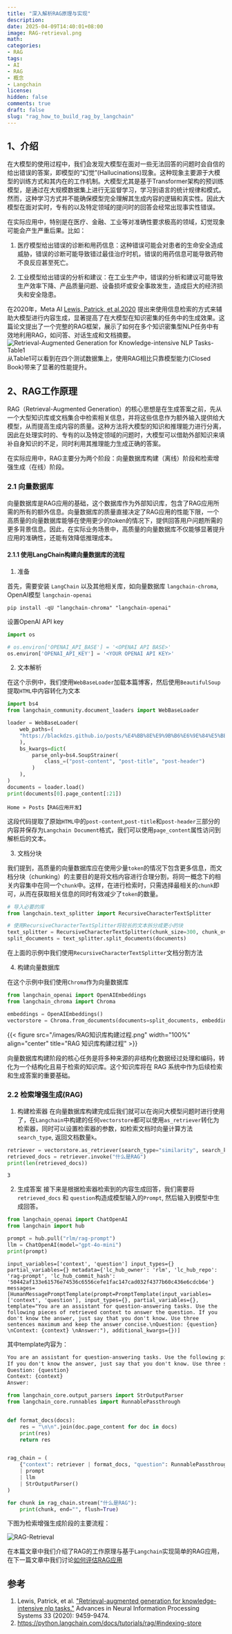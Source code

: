 ```yaml
---
title: "深入解析RAG原理与实现"
description: 
date: 2025-04-09T14:40:01+08:00
image: RAG-retrieval.png
math: 
categories:
- RAG
tags:
- AI
- RAG
- 概念
- Langchain
license: 
hidden: false
comments: true
draft: false
slug: "rag_how_to_build_rag_by_langchain"
---
```


## 1、介绍
在大模型的使用过程中，我们会发现大模型在面对一些无法回答的问题时会自信的给出错误的答案，即模型的“幻觉”(Hallucinations)现象。这种现象主要源于大模型的训练方式和其内在的工作机制。大模型尤其是基于Transformer架构的预训练模型，是通过在大规模数据集上进行无监督学习，学习到语言的统计规律和模式。然而，这种学习方式并不能确保模型完全理解其生成内容的逻辑和真实性。因此大模型在面对实时，专有的以及特定领域的提问时的回答会经常出现事实性错误。

在实际应用中，特别是在医疗、金融、工业等对准确性要求极高的领域，幻觉现象可能会产生严重后果。比如：
1. 医疗模型给出错误的诊断和用药信息：这种错误可能会对患者的生命安全造成威胁，错误的诊断可能导致错过最佳治疗时机，错误的用药信息可能导致药物不良反应甚至死亡。

2. 工业模型给出错误的分析和建议：在工业生产中，错误的分析和建议可能导致生产效率下降、产品质量问题、设备损坏或安全事故发生，造成巨大的经济损失和安全隐患。

在2020年，Meta AI [Lewis, Patrick, et al.2020](https://arxiv.org/pdf/2005.11401) 提出来使用信息检索的方式来辅助大模型进行内容生成，显著提高了在大模型在知识密集的任务中的生成效果。这篇论文提出了一个完整的RAG框架，展示了如何在多个知识密集型NLP任务中有效地利用RAG，如问答、对话生成和文档摘要。
![Retrieval-Augmented Generation for Knowledge-intensive NLP Tasks-Table1](Retrieval-Augmented-Generation-for-Knowledge-intensive-NLP-Tasks-Table1.png)
从Table1可以看到在四个测试数据集上，使用RAG相比只靠模型能力(Closed Book)带来了显著的性能提升。

## 2、RAG工作原理
RAG（Retrieval-Augmented Generation）的核心思想是在生成答案之前，先从一个大型知识库或文档集合中检索相关信息，并将这些信息作为额外输入提供给大模型，从而提高生成内容的质量。这种方法将大模型的知识和推理能力进行分离，因此在处理实时的、专有的以及特定领域的问题时，大模型可以借助外部知识来填补自身知识的不足，同时利用其推理能力生成正确的答案。

在实际应用中，RAG主要分为两个阶段：向量数据库构建（离线）阶段和检索增强生成（在线）阶段。

### 2.1 向量数据库
向量数据库是RAG应用的基础，这个数据库作为外部知识库，包含了RAG应用所需的所有的额外信息。向量数据库的质量直接决定了RAG应用的性能下限，一个高质量的向量数据库能够在使用更少的token的情况下，提供回答用户问题所需的更多背景信息。因此，在实际业务场景中，高质量的向量数据库不仅能够显著提升应用的准确性，还能有效降低推理成本。

#### 2.1.1 使用LangChain构建向量数据库的流程

1. 准备

首先，需要安装 `LangChain` 以及其他相关库，如向量数据库 `langchain-chroma`, OpenAI模型 `langchain-openai`
```shell
pip install -qU "langchain-chroma" "langchain-openai"
```
设置OpenAI API key
```python
import os

# os.environ['OPENAI_API_BASE'] = '<OPENAI API BASE>'
os.environ['OPENAI_API_KEY'] = '<YOUR OPENAI API KEY>'
```

2. 文本解析

在这个示例中，我们使用`WebBaseLoader`加载本篇博客，然后使用`BeautifulSoup`提取`HTML`中内容转化为文本
```python
import bs4
from langchain_community.document_loaders import WebBaseLoader

loader = WebBaseLoader(
    web_paths=(
    "https://blackdzs.github.io/posts/%E4%BB%8E%E9%9B%B6%E6%9E%84%E5%BB%BArag%E5%BA%94%E7%94%A8/",
    ),
    bs_kwargs=dict(
        parse_only=bs4.SoupStrainer(
            class_=("post-content", "post-title", "post-header")
        )
    ),
)
documents = loader.load()
print(documents[0].page_content[:21])
```

```shell
Home » Posts【RAG应用开发】
```
这段代码提取了原始`HTML`中的`post-content`,`post-title`和`post-header`三部分的内容并保存为`Langchain Document`格式，我们可以使用`page_content`属性访问到解析后的文本。

3. 文档分块

我们提到，高质量的向量数据库应在使用少量`token`的情况下包含更多信息，而文档分块（chunking）的主要目的是将文档内容进行合理分割，将同一概念下的相关内容集中在同一个`chunk`中。这样，在进行检索时，只需选择最相关的`chunk`即可，从而在获取相关信息的同时有效减少了`token`的数量。

```python
# 导入必要的库
from langchain.text_splitter import RecursiveCharacterTextSplitter

# 使用RecursiveCharacterTextSplitter将较长的文本拆分成更小的块
text_splitter = RecursiveCharacterTextSplitter(chunk_size=300, chunk_overlap=100)
split_documents = text_splitter.split_documents(documents)
```
在上面的示例中我们使用`RecursiveCharacterTextSplitter`文档分割方法

4. 构建向量数据库

在这个示例中我们使用`Chroma`作为向量数据库
```python
from langchain_openai import OpenAIEmbeddings
from langchain_chroma import Chroma

embeddings = OpenAIEmbeddings()
vectorstore = Chroma.from_documents(documents=split_documents, embedding=embeddings)
```

{{< figure src="/images/RAG知识库构建过程.png" width="100%" align="center" title="RAG 知识库构建过程" >}}

向量数据库构建阶段的核心任务是将多种来源的非结构化数据经过处理和编码，转化为一个结构化且易于检索的知识库。这个知识库将在 RAG 系统中作为后续检索和生成答案的重要基础。

### 2.2 检索增强生成(RAG)

1. 构建检索器
在向量数据库构建完成后我们就可以在询问大模型问题时进行使用了，在`Langchain`中构建的任何`vectorstore`都可以使用`as_retriever`转化为检索器，同时可以设置检索器的参数，如检索文档时向量计算方法`search_type`, 返回文档数量`k`。

```python
retriever = vectorstore.as_retriever(search_type="similarity", search_kwargs={"k": 3})
retrieved_docs = retriever.invoke("什么是RAG")
print(len(retrieved_docs))
```

```shell
3
```

2. 生成答案
接下来是根据检索器检索到的内容生成回答，我们需要将`retrieved_docs` 和 `question`构造成模型输入的`Prompt`, 然后输入到模型中生成回答。
```python
from langchain_openai import ChatOpenAI
from langchain import hub

prompt = hub.pull("rlm/rag-prompt")
llm = ChatOpenAI(model="gpt-4o-mini")
print(prompt)
```

```shell
input_variables=['context', 'question'] input_types={} partial_variables={} metadata={'lc_hub_owner': 'rlm', 'lc_hub_repo': 'rag-prompt', 'lc_hub_commit_hash': '50442af133e61576e74536c6556cefe1fac147cad032f4377b60c436e6cdcb6e'} messages=[HumanMessagePromptTemplate(prompt=PromptTemplate(input_variables=['context', 'question'], input_types={}, partial_variables={}, template="You are an assistant for question-answering tasks. Use the following pieces of retrieved context to answer the question. If you don't know the answer, just say that you don't know. Use three sentences maximum and keep the answer concise.\nQuestion: {question} \nContext: {context} \nAnswer:"), additional_kwargs={})]
```
其中template内容为：
```markdown
You are an assistant for question-answering tasks. Use the following pieces of retrieved context to answer the question. 
If you don't know the answer, just say that you don't know. Use three sentences maximum and keep the answer concise.
Question: {question} 
Context: {context} 
Answer:
```

```python
from langchain_core.output_parsers import StrOutputParser
from langchain_core.runnables import RunnablePassthrough


def format_docs(docs):
    res = "\n\n".join(doc.page_content for doc in docs)
    print(res)
    return res


rag_chain = (
    {"context": retriever | format_docs, "question": RunnablePassthrough()}
    | prompt
    | llm
    | StrOutputParser()
)

for chunk in rag_chain.stream("什么是RAG"):
    print(chunk, end="", flush=True)
```

下图为检索增强生成阶段的主要流程：

![RAG-Retrieval](RAG-retrieval.png)

在本篇文章中我们介绍了RAG的工作原理与基于`Langchain`实现简单的RAG应用，在下一篇文章中我们讨论[如何评估RAG应用](/posts/rag应用开发指南二如何评估与优化rag应用性能/ "如何评估与优化RAG应用性能")



## 参考
1. Lewis, Patrick, et al. ["Retrieval-augmented generation for knowledge-intensive nlp tasks."](https://arxiv.org/pdf/2005.11401) Advances in Neural Information Processing Systems 33 (2020): 9459-9474.
2. https://python.langchain.com/docs/tutorials/rag/#indexing-store
